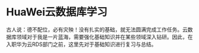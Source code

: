 # HuaWei云数据库学习

古人说：德不配位，必有灾殃！没有扎实的基础，就无法圆满完成工作任务。云数据库领域对于我是一片蓝海，需要强化基础知识并在某些领域深入钻研。因此，在入职华为云RDS部门之前，这里先对于基础知识进行复习与总结。